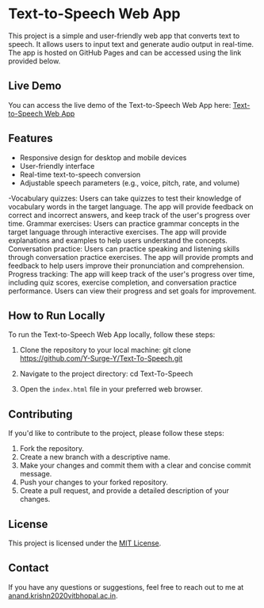 # Text-to-Speech Web App

This project is a simple and user-friendly web app that converts text to speech. It allows users to input text and generate audio output in real-time. The app is hosted on GitHub Pages and can be accessed using the link provided below.

## Live Demo

You can access the live demo of the Text-to-Speech Web App here:
[Text-to-Speech Web App](https://Y-Surge-Y.github.io/Text-To-Speech/)

## Features

- Responsive design for desktop and mobile devices
- User-friendly interface
- Real-time text-to-speech conversion
- Adjustable speech parameters (e.g., voice, pitch, rate, and volume)

-Vocabulary quizzes: Users can take quizzes to test their knowledge of vocabulary words in the target language. The app will provide feedback on correct and incorrect answers, and keep track of the user's progress over time.
Grammar exercises: Users can practice grammar concepts in the target language through interactive exercises. The app will provide explanations and examples to help users understand the concepts.
Conversation practice: Users can practice speaking and listening skills through conversation practice exercises. The app will provide prompts and feedback to help users improve their pronunciation and comprehension.
Progress tracking: The app will keep track of the user's progress over time, including quiz scores, exercise completion, and conversation practice performance. Users can view their progress and set goals for improvement.

## How to Run Locally

To run the Text-to-Speech Web App locally, follow these steps:

1. Clone the repository to your local machine:
git clone https://github.com/Y-Surge-Y/Text-To-Speech.git

2. Navigate to the project directory:
cd Text-To-Speech

3. Open the `index.html` file in your preferred web browser.

## Contributing

If you'd like to contribute to the project, please follow these steps:

1. Fork the repository.
2. Create a new branch with a descriptive name.
3. Make your changes and commit them with a clear and concise commit message.
4. Push your changes to your forked repository.
5. Create a pull request, and provide a detailed description of your changes.

## License

This project is licensed under the [MIT License](LICENSE).

## Contact

If you have any questions or suggestions, feel free to reach out to me at [anand.krishn2020vitbhopal.ac.in](mailto:anand.krishn2020vitbhopal.ac.in).
